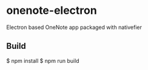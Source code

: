 # onenote-electron
Electron based OneNote app packaged with nativefier

## Build

$ npm install
$ npm run build

